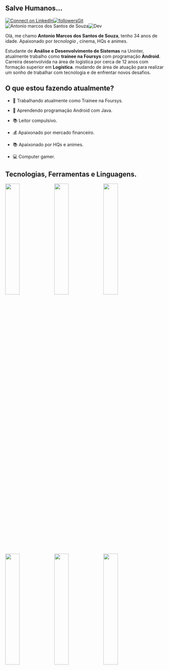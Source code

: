 ## Salve Humanos...

[![Connect on LinkedIn](https://img.shields.io/badge/--linkedin?label=LinkedIn&logo=LinkedIn&style=social)](https://www.linkedin.com/in/ant%C3%B4nio-marcos-dos-santos-de-souza-0308781b6/)[![followersGit](https://img.shields.io/github/followers/Antonio-Marcos86?style=social)](https://github.com/Antonio-Marcos86)<img src="https://komarev.com/ghpvc/?username=Antonio-Marcos86&label=Profile%20views&color=0e75b6&style=social" alt="Antonio marcos dos Santos de Souza" />![Dev](https://img.shields.io/badge/Dev-Antonio%20Marcos-orange)

Olá, me chamo **Antonio Marcos dos Santos de Souza**, tenho 34 anos de idade. Apaixonado por *tecnologia* , cinema, HQs e animes.

Estudante de **Análise e Desenvolvimento de Sistemas** na Uninter, atualmente trabalho como **trainee na Foursys** com programação **Android**. Carreira desenvolvida na área de logística por cerca de 12 anos com formação superior em **Logística**. mudando de área de atuação para realizar um sonho de trabalhar com tecnologia e de enfrentar novos desafios.

## O que estou fazendo atualmente?
- 🏢 Trabalhando atualmente como Trainee na Foursys.

- 📓 Aprendendo programação Android com Java.

- 📚 Leitor compulsivo.

- 💰 Apaixonado por mercado financeiro.

- 📚 Apaixonado por HQs e animes.

- 💻 Computer gamer.

## Tecnologias, Ferramentas e Linguagens.

<code><img width="30%" src="https://www.vectorlogo.zone/logos/visualstudio_code/visualstudio_code-ar21.svg"></code>
<code><img width="30%" src="https://www.vectorlogo.zone/logos/git-scm/git-scm-ar21.svg"></code>
<code><img width="30%" src="https://www.vectorlogo.zone/logos/github/github-ar21.svg"></code>
<br />
<code><img width="30%" src="https://www.vectorlogo.zone/logos/java/java-ar21.svg"></code>
<code><img width="30%" src="https://www.vectorlogo.zone/logos/android/android-ar21.svg"></code>
<code><img width="30%" src="https://www.vectorlogo.zone/logos/commonmark/commonmark-ar21.svg"></code>
